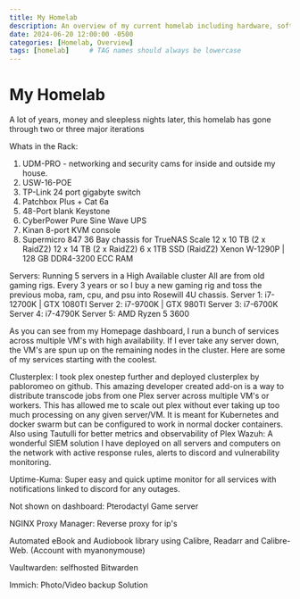 ```yaml
---
title: My Homelab
description: An overview of my current homelab including hardware, software, and networking.
date: 2024-06-20 12:00:00 -0500
categories: [Homelab, Overview]
tags: [homelab]     # TAG names should always be lowercase
---
```


# My Homelab

A lot of years, money and sleepless nights later, this homelab has gone through two or three major iterations

Whats in the Rack:
1. UDM-PRO - networking and security cams for inside and outside my house.
2. USW-16-POE
3. TP-Link 24 port gigabyte switch
4. Patchbox Plus + Cat 6a 
5. 48-Port blank Keystone
6. CyberPower Pure Sine Wave UPS
6. Kinan 8-port KVM console
7. Supermicro 847 36 Bay chassis for TrueNAS Scale 
12 x 10 TB (2 x RaidZ2)
12 x 14 TB (2 x RaidZ2)
6 x 1TB SSD (RaidZ2)
Xenon W-1290P | 128 GB DDR4-3200 ECC RAM

Servers:
Running 5 servers in a High Available cluster 
All are from old gaming rigs. Every 3 years or so I buy a new gaming rig and toss the previous moba, ram, cpu, and psu into Rosewill 4U chassis.
Server 1: i7-12700K | GTX 1080TI
Server 2: i7-9700K | GTX 980TI
Server 3: i7-6700K
Server 4: i7-4790K
Server 5: AMD Ryzen 5 3600

As you can see from my Homepage dashboard, I run a bunch of services across multiple VM's with high availability. If I ever take any server down, the VM's are spun up on the remaining nodes in the cluster. Here are some of my services starting with the coolest.

Clusterplex: I took plex onestep further and deployed clusterplex by pabloromeo on github. This amazing developer created add-on is a way to distribute transcode jobs from one Plex server across multiple VM's or workers. This has allowed me to scale out plex without ever taking up too much processing on any given server/VM. It is meant for Kubernetes and docker swarm but can be configured to work in normal docker containers.
Also using Tautulli for better metrics and observability of Plex
Wazuh: A wonderful SIEM solution I have deployed on all servers and computers on the network with active response rules, alerts to discord and vulnerability monitoring. 

Uptime-Kuma: Super easy and quick uptime monitor for all services with notifications linked to discord for any outages. 

Not shown on dashboard: Pterodactyl Game server

NGINX Proxy Manager: Reverse proxy for ip's

Automated eBook and Audiobook library using Calibre, Readarr and Calibre-Web. (Account with myanonymouse)

Vaultwarden: selfhosted Bitwarden

Immich: Photo/Video backup Solution